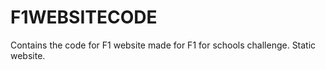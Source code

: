 # F1WEBSITECODE
Contains the code for F1 website made for F1 for schools challenge. Static website.
